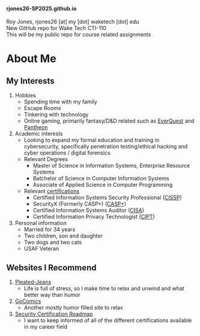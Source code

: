 #### rjones26-SP2025.github.io
Roy Jones, rjones26 [at] my [dot] waketech [dot] edu  
New GitHub repo for Wake Tech CTI-110  
This will be my public repo for course related assignments  


# About Me

## My Interests
1. Hobbies
   * Spending time with my family
   * Escape Rooms
   * Tinkering with technology
   * Online gaming, primarily fantasy/D&D related such as [EverQuest](https://www.everquest.com/home) and [Pantheon](https://www.pantheonmmo.com/)
2. Academic interests
   * Looking to expand my formal education and training in cybersecurity, specifically penetration testing/ethical hacking and cyber operations / digital forensics
   * Relevant Degrees
     * Master of Science in Information Systems, Enterprise Resource Systems
     * Batchelor of Science in Computer Information Systems
     * Associate of Applied Science in Computer Programming
    * Relevant [certifications](https://www.credly.com/users/roy-jones.9134fc81)
      * Certified Information Systems Security Professional ([CISSP](https://www.isc2.org/certifications/cissp))
      * SecurityX (Formerly CASP+) ([CASP+](https://partners.comptia.org/certifications/securityx))
      * Certified Information Systems Auditor ([CISA](https://www.isaca.org/credentialing/cisa))
      * Certified Information Privacy Technologist ([CIPT](https://iapp.org/certify/cipt/))
3. Personal information
   * Married for 34 years
   * Two children, son and daughter
   * Two dogs and two cats
   * USAF Veteran

## Websites I Recommend
1. [Pleated-Jeans](https://pleated-jeans.com)
   * Life is full of stress, so I make time to relax and unwind and what better way than humor
2. [GoComics](https://www.gocomics.com/)
   * Another mostly humor filled site to relax
3. [Security Certification Roadmap](https://pauljerimy.com/security-certification-roadmap/)
   * I want to keep informed of all of the different certifications available in my career field
